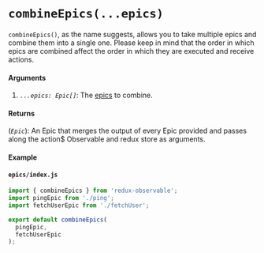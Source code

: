 # `combineEpics(...epics)`

`combineEpics()`, as the name suggests, allows you to take multiple epics and combine them into a single one.
Please keep in mind that the order in which epics are combined affect the order in which they are executed and receive actions.

#### Arguments

1. *`...epics: Epic[]`*: The [epics](../basics/Epics.md) to combine.

#### Returns

(*`Epic`*): An Epic that merges the output of every Epic provided and passes along the action$ Observable and redux store as arguments.

#### Example

#### `epics/index.js`

```js
import { combineEpics } from 'redux-observable';
import pingEpic from './ping';
import fetchUserEpic from './fetchUser';

export default combineEpics(
  pingEpic,
  fetchUserEpic
);
```
